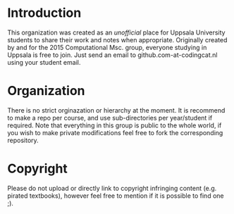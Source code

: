# Introduction
  This organization was created as an *unofficial* place for Uppsala University students to share their work and notes when appropriate. Originally created by and for the 2015 Computational Msc. group, everyone studying in Uppsala is free to join. Just send an email to github.com-at-codingcat.nl using your student email.
# Organization
  There is no strict orginazation or hierarchy at the moment. It is recommend to make a repo per course, and use sub-directories per year/student if required. Note that everything in this group is public to the whole world, if you wish to make private modifications feel free to fork the corresponding repository.

# Copyright
 Please do not upload or directly link to copyright infringing content (e.g. pirated  textbooks), however feel free to mention if it is possible to find one ;).
<!---TODO: Add a bit about how to use Github/git, licensing information-->
